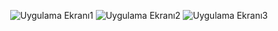 <p align="center">
  <img src="https://imgur.com/mSajrr3.png" alt="Uygulama Ekranı1" />
  <img src="https://imgur.com/xrhrj0j.png" alt="Uygulama Ekranı2" />
  <img src="https://imgur.com/aCpwRlM.png" alt="Uygulama Ekranı3" />
 
</p>
